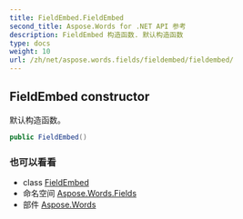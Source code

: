 ```yaml
---
title: FieldEmbed.FieldEmbed
second_title: Aspose.Words for .NET API 参考
description: FieldEmbed 构造函数. 默认构造函数
type: docs
weight: 10
url: /zh/net/aspose.words.fields/fieldembed/fieldembed/
---
```

## FieldEmbed constructor

默认构造函数。

```csharp
public FieldEmbed()
```

### 也可以看看

* class [FieldEmbed](../)
* 命名空间 [Aspose.Words.Fields](../../fieldembed/)
* 部件 [Aspose.Words](../../../)


